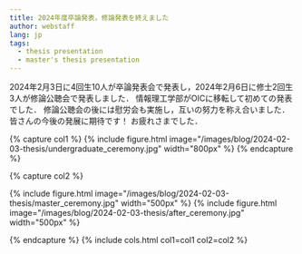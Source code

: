 ```yaml
---
title: 2024年度卒論発表，修論発表を終えました
author: webstaff
lang: jp
tags:
  - thesis presentation
  - master's thesis presentation
---
```


2024年2月3日に4回生10人が卒論発表会で発表し，2024年2月6日に修士2回生3人が修論公聴会で発表しました．
情報理工学部がOICに移転して初めての発表でした．
修論公聴会の後には慰労会も実施し，互いの努力を称え合いました．
皆さんの今後の発展に期待です！
お疲れさまでした．


{% capture col1 %}
{%
  include figure.html
  image="/images/blog/2024-02-03-thesis/undergraduate_ceremony.jpg"
  width="800px"
%}
{% endcapture %}

{% capture col2 %}

  {%
  include figure.html
  image="/images/blog/2024-02-03-thesis/master_ceremony.jpg"
  width="500px"
%}
{%
  include figure.html
  image="/images/blog/2024-02-03-thesis/after_ceremony.jpg"
  width="500px"
%}

{% endcapture %}
{%
  include cols.html
  col1=col1
  col2=col2
%}
